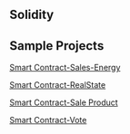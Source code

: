 ﻿## Solidity

## Sample Projects 

[Smart Contract-Sales-Energy](solidity/smart-contract-marketplace-in-energy.md)

[Smart Contract-RealState](solidity/smart-contract-real-estate.md)

[Smart Contract-Sale Product](solidity/smart-contract-sale.md)

[Smart Contract-Vote](solidity/smart-contract-voting.md)







